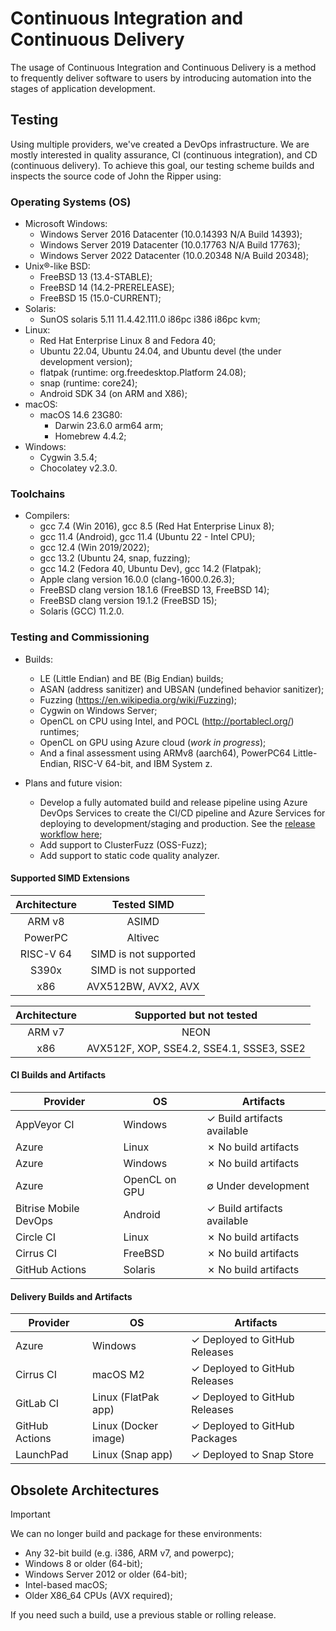 # Continuous Integration and Continuous Delivery

The usage of Continuous Integration and Continuous Delivery is a method to frequently deliver
software to users by introducing automation into the stages of application development.

## Testing

Using multiple providers, we've created a DevOps infrastructure. We are mostly interested
in quality assurance, CI (continuous integration), and CD (continuous delivery). To achieve
this goal, our testing scheme builds and inspects the source code of John the Ripper
using:

### Operating Systems (OS)

- Microsoft Windows:
  - Windows Server 2016 Datacenter (10.0.14393 N/A Build 14393);
  - Windows Server 2019 Datacenter (10.0.17763 N/A Build 17763);
  - Windows Server 2022 Datacenter (10.0.20348 N/A Build 20348);
- Unix®-like BSD:
  - FreeBSD 13 (13.4-STABLE);
  - FreeBSD 14 (14.2-PRERELEASE);
  - FreeBSD 15 (15.0-CURRENT);
- Solaris:
  - SunOS solaris 5.11 11.4.42.111.0 i86pc i386 i86pc kvm;
- Linux:
  - Red Hat Enterprise Linux 8 and Fedora 40;
  - Ubuntu 22.04, Ubuntu 24.04, and Ubuntu devel (the under development version);
  - flatpak (runtime: org.freedesktop.Platform 24.08);
  - snap (runtime: core24);
  - Android SDK 34 (on ARM and X86);
- macOS:
  - macOS 14.6 23G80:
    - Darwin 23.6.0 arm64 arm;
    - Homebrew 4.4.2;
- Windows:
  - Cygwin 3.5.4;
  - Chocolatey v2.3.0.

### Toolchains

- Compilers:
  - gcc 7.4 (Win 2016), gcc 8.5 (Red Hat Enterprise Linux 8);
  - gcc 11.4 (Android), gcc 11.4 (Ubuntu 22 - Intel CPU);
  - gcc 12.4 (Win 2019/2022);
  - gcc 13.2 (Ubuntu 24, snap, fuzzing);
  - gcc 14.2 (Fedora 40, Ubuntu Dev), gcc 14.2 (Flatpak);
  - Apple clang version 16.0.0 (clang-1600.0.26.3);
  - FreeBSD clang version 18.1.6 (FreeBSD 13, FreeBSD 14);
  - FreeBSD clang version 19.1.2 (FreeBSD 15);
  - Solaris (GCC) 11.2.0.

### Testing and Commissioning

- Builds:

  - LE (Little Endian) and BE (Big Endian) builds;
  - ASAN (address sanitizer) and UBSAN (undefined behavior sanitizer);
  - Fuzzing (<https://en.wikipedia.org/wiki/Fuzzing>);
  - Cygwin on Windows Server;
  - OpenCL on CPU using Intel, and POCL (<http://portablecl.org/>) runtimes;
  - OpenCL on GPU using Azure cloud (_work in progress_);
  - And a final assessment using ARMv8 (aarch64), PowerPC64 Little-Endian,
    RISC-V 64-bit, and IBM System z.

- Plans and future vision:
  - Develop a fully automated build and release pipeline using Azure DevOps Services
    to create the CI/CD pipeline and Azure Services for deploying to development/staging and
    production.
    See the [release workflow here](https://github.com/openwall/john-packages/blob/main/CI/workflow.pdf);
  - Add support to ClusterFuzz (OSS-Fuzz);
  - Add support to static code quality analyzer.

#### Supported SIMD Extensions

| Architecture |      Tested SIMD      |
| :----------: | :-------------------: |
|    ARM v8    |         ASIMD         |
|   PowerPC    |        Altivec        |
|  RISC-V 64   | SIMD is not supported |
|    S390x     | SIMD is not supported |
|     x86      |  AVX512BW, AVX2, AVX  |

| Architecture |         Supported but not tested          |
| :----------: | :---------------------------------------: |
|    ARM v7    |                   NEON                    |
|     x86      | AVX512F, XOP, SSE4.2, SSE4.1, SSSE3, SSE2 |

#### CI Builds and Artifacts

| Provider              | OS            | Artifacts                   |
| --------------------- | ------------- | --------------------------- |
| AppVeyor CI           | Windows       | ✓ Build artifacts available |
| Azure                 | Linux         | ✗ No build artifacts        |
| Azure                 | Windows       | ✗ No build artifacts        |
| Azure                 | OpenCL on GPU | ∅ Under development         |
| Bitrise Mobile DevOps | Android       | ✓ Build artifacts available |
| Circle CI             | Linux         | ✗ No build artifacts        |
| Cirrus CI             | FreeBSD       | ✗ No build artifacts        |
| GitHub Actions        | Solaris       | ✗ No build artifacts        |

#### Delivery Builds and Artifacts

| Provider       | OS                   | Artifacts                     |
| -------------- | -------------------- | ----------------------------- |
| Azure          | Windows              | ✓ Deployed to GitHub Releases |
| Cirrus CI      | macOS M2             | ✓ Deployed to GitHub Releases |
| GitLab CI      | Linux (FlatPak app)  | ✓ Deployed to GitHub Releases |
| GitHub Actions | Linux (Docker image) | ✓ Deployed to GitHub Packages |
| LaunchPad      | Linux (Snap app)     | ✓ Deployed to Snap Store      |

## Obsolete Architectures

> [!IMPORTANT]
> We can no longer build and package for these environments:

- Any 32-bit build (e.g. i386, ARM v7, and powerpc);
- Windows 8 or older (64-bit);
- Windows Server 2012 or older (64-bit);
- Intel-based macOS;
- Older X86_64 CPUs (AVX required);

If you need such a build, use a previous stable or rolling release.
